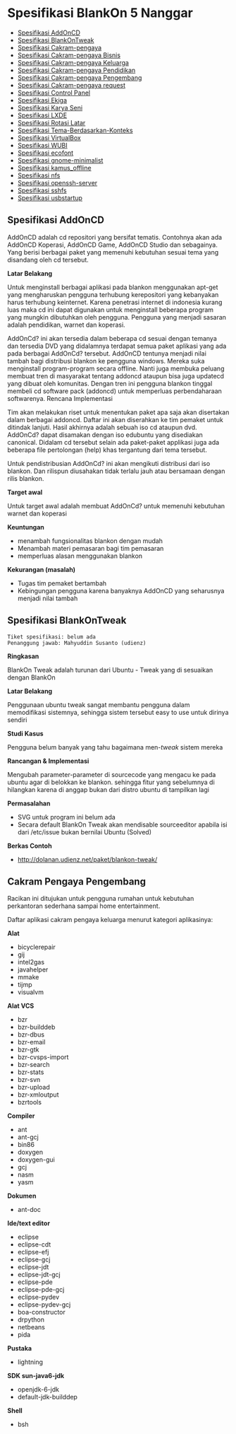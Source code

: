 # Spesifikasi BlankOn 5 Nanggar

  + [Spesifikasi AddOnCD](http://dev.blankonlinux.or.id/wiki/5/Spesifikasi/AddOnCD)
  + [Spesifikasi BlankOnTweak](http://dev.blankonlinux.or.id/wiki/5/Spesifikasi/BlankOnTweak)
  + [Spesifikasi Cakram-pengaya](http://dev.blankonlinux.or.id/wiki/5/Spesifikasi/Cakram-pengaya)
  + [Spesifikasi Cakram-pengaya Bisnis](http://dev.blankonlinux.or.id/wiki/5/Spesifikasi/Cakram-pengaya/Bisnis)
  + [Spesifikasi Cakram-pengaya Keluarga](http://dev.blankonlinux.or.id/wiki/5/Spesifikasi/Cakram-pengaya/Keluarga)
  + [Spesifikasi Cakram-pengaya Pendidikan](http://dev.blankonlinux.or.id/wiki/5/Spesifikasi/Cakram-pengaya/Pendidikan)
  + [Spesifikasi Cakram-pengaya Pengembang](http://dev.blankonlinux.or.id/wiki/5/Spesifikasi/Cakram-pengaya/Pengembang)
  + [Spesifikasi Cakram-pengaya request](http://dev.blankonlinux.or.id/wiki/5/Spesifikasi/Cakram-pengaya/request)
  + [Spesifikasi Control Panel](http://dev.blankonlinux.or.id/wiki/5/Spesifikasi/ControlPanel)
  + [Spesifikasi Ekiga](http://dev.blankonlinux.or.id/wiki/5/Spesifikasi/Ekiga)
  + [Spesifikasi Karya Seni](http://dev.blankonlinux.or.id/wiki/5/Spesifikasi/KaryaSeni)
  + [Spesifikasi LXDE](http://dev.blankonlinux.or.id/wiki/5/Spesifikasi/LXDE)
  + [Spesifikasi Rotasi Latar](http://dev.blankonlinux.or.id/wiki/5/Spesifikasi/RotasiLatar)
  + [Spesifikasi Tema-Berdasarkan-Konteks](http://dev.blankonlinux.or.id/wiki/5/Spesifikasi/Tema-Berdasarkan-Konteks)
  + [Spesifikasi VirtualBox](http://dev.blankonlinux.or.id/wiki/5/Spesifikasi/VirtualBox)
  + [Spesifikasi WUBI](http://dev.blankonlinux.or.id/wiki/5/Spesifikasi/WUBI)
  + [Spesifikasi ecofont](http://dev.blankonlinux.or.id/wiki/5/Spesifikasi/ecofont)
  + [Spesifikasi gnome-minimalist](http://dev.blankonlinux.or.id/wiki/5/Spesifikasi/gnome-minimalist)
  + [Spesifikasi kamus_offline](http://dev.blankonlinux.or.id/wiki/5/Spesifikasi/kamus_offline)
  + [Spesifikasi nfs](http://dev.blankonlinux.or.id/wiki/5/Spesifikasi/nfs)
  + [Spesifikasi openssh-server](http://dev.blankonlinux.or.id/wiki/5/Spesifikasi/openssh-server)
  + [Spesifikasi sshfs](http://dev.blankonlinux.or.id/wiki/5/Spesifikasi/sshfs)
  + [Spesifikasi usbstartup](http://dev.blankonlinux.or.id/wiki/5/Spesifikasi/usbstartup)


## Spesifikasi AddOnCD
AddOnCD adalah cd repositori yang bersifat tematis. Contohnya akan ada AddOnCD Koperasi, AddOnCD Game, AddOnCD Studio dan sebagainya. Yang berisi berbagai paket yang memenuhi kebutuhan sesuai tema yang disandang oleh cd tersebut.

**Latar Belakang**

Untuk menginstall berbagai aplikasi pada blankon menggunakan apt-get yang mengharuskan pengguna terhubung kerepositori yang kebanyakan harus terhubung keinternet. Karena penetrasi internet di indonesia kurang luas maka cd ini dapat digunakan untuk menginstall beberapa program yang mungkin dibutuhkan oleh pengguna. Pengguna yang menjadi sasaran adalah pendidikan, warnet dan koperasi.

AddOnCd? ini akan tersedia dalam beberapa cd sesuai dengan temanya dan tersedia DVD yang didalamnya terdapat semua paket aplikasi yang ada pada berbagai AddOnCd? tersebut. AddOnCD tentunya menjadi nilai tambah bagi distribusi blankon ke pengguna windows. Mereka suka menginstall program-program secara offline. Nanti juga membuka peluang membuat tren di masyarakat tentang addoncd ataupun bisa juga updatecd yang dibuat oleh komunitas. Dengan tren ini pengguna blankon tinggal membeli cd software pack (addoncd) untuk memperluas perbendaharaan softwarenya.
Rencana Implementasi

Tim akan melakukan riset untuk menentukan paket apa saja akan disertakan dalam berbagai addoncd. Daftar ini akan diserahkan ke tim pemaket untuk ditindak lanjuti. Hasil akhirnya adalah sebuah iso cd ataupun dvd. AddOnCd? dapat disamakan dengan iso edubuntu yang disediakan canonical. Didalam cd tersebut selain ada paket-paket applikasi juga ada beberapa file pertolongan (help) khas tergantung dari tema tersebut.

Untuk pendistribusian AddOnCd? ini akan mengikuti distribusi dari iso blankon. Dan rilispun diusahakan tidak terlalu jauh atau bersamaan dengan rilis blankon.

**Target awal**

Untuk target awal adalah membuat AddOnCd? untuk memenuhi kebutuhan warnet dan koperasi

**Keuntungan**
  + menambah fungsionalitas blankon dengan mudah
  + Menambah materi pemasaran bagi tim pemasaran
  + memperluas alasan menggunakan blankon 

**Kekurangan (masalah)**
  + Tugas tim pemaket bertambah
  + Kebingungan pengguna karena banyaknya AddOnCD yang seharusnya menjadi nilai tambah 
  
## Spesifikasi BlankOnTweak
    Tiket spesifikasi: belum ada
    Penanggung jawab: Mahyuddin Susanto (udienz) 

**Ringkasan**

BlankOn Tweak adalah turunan dari Ubuntu - Tweak yang di sesuaikan dengan BlankOn

**Latar Belakang**

Penggunaan ubuntu tweak sangat membantu pengguna dalam memodifikasi sistemnya, sehingga sistem tersebut easy to use untuk dirinya sendiri

**Studi Kasus**

Pengguna belum banyak yang tahu bagaimana men-*tweak* sistem mereka 

**Rancangan & Implementasi**

Mengubah parameter-parameter di sourcecode yang mengacu ke pada ubuntu agar di belokkan ke blankon. sehingga fitur yang sebelumnya di hilangkan karena di anggap bukan dari distro ubuntu di tampilkan lagi 

**Permasalahan**

  + SVG untuk program ini belum ada 
  + Secara default BlankOn Tweak akan mendisable sourceeditor apabila isi dari /etc/issue bukan bernilai Ubuntu (Solved) 

**Berkas Contoh**

+ http://dolanan.udienz.net/paket/blankon-tweak/ 

## Cakram Pengaya Pengembang
Racikan ini ditujukan untuk pengguna rumahan untuk kebutuhan perkantoran sederhana sampai home entertainment.

Daftar aplikasi cakram pengaya keluarga menurut kategori aplikasinya:

**Alat**
  + bicyclerepair
  + gij
  + intel2gas
  + javahelper
  + mmake
  + tijmp
  + visualvm

**Alat VCS**
  + bzr
  + bzr-builddeb
  + bzr-dbus
  + bzr-email
  + bzr-gtk
  + bzr-cvsps-import
  + bzr-search
  + bzr-stats
  + bzr-svn
  + bzr-upload
  + bzr-xmloutput
  + bzrtools

**Compiler**
  + ant
  + ant-gcj
  + bin86
  + doxygen
  + doxygen-gui
  + gcj
  + nasm
  + yasm

**Dokumen**
  + ant-doc

**Ide/text editor**
  + eclipse
  + eclipse-cdt
  + eclipse-efj
  + eclipse-gcj
  + eclipse-jdt
  + eclipse-jdt-gcj
  + eclipse-pde
  + eclipse-pde-gcj
  + eclipse-pydev
  + eclipse-pydev-gcj
  + boa-constructor
  + drpython
  + netbeans
  + pida

**Pustaka**
  + lightning

**SDK sun-java6-jdk**
  + openjdk-6-jdk
  + default-jdk-builddep

**Shell**
  + bsh
